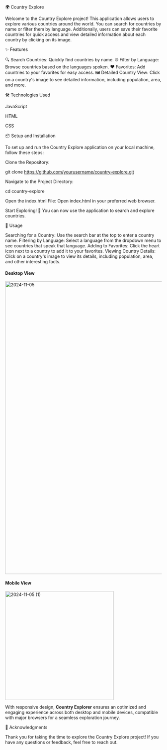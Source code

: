 🌍 Country Explore

Welcome to the Country Explore project! This application allows users to explore various countries around the world. You can search for countries by name or filter them by language. Additionally, users can save their favorite countries for quick access and view detailed information about each country by clicking on its image.

 
✨ Features

🔍 Search Countries: Quickly find countries by name.
🌐 Filter by Language: Browse countries based on the languages spoken.
❤️ Favorites: Add countries to your favorites for easy access.
🖼️ Detailed Country View: Click on a country's image to see detailed information, including population, area, and more.


🛠️ Technologies Used

JavaScript

HTML

CSS


📦 Setup and Installation

To set up and run the Country Explore application on your local machine, follow these steps:


Clone the Repository:

git clone https://github.com/yourusername/country-explore.git

Navigate to the Project Directory:

cd country-explore

Open the index.html File: Open index.html in your preferred web browser.

Start Exploring! 🚀 You can now use the application to search and explore countries.


📖 Usage

Searching for a Country: Use the search bar at the top to enter a country name.
Filtering by Language: Select a language from the dropdown menu to see countries that speak that language.
Adding to Favorites: Click the heart icon next to a country to add it to your favorites.
Viewing Country Details: Click on a country's image to view its details, including population, area, and other interesting facts.


#### Desktop View

<img width="939" alt="2024-11-05" src="https://github.com/user-attachments/assets/9b426249-bac4-434b-a2b9-99f2c950f1a5">


#### Mobile View


<img width="349" alt="2024-11-05 (1)" src="https://github.com/user-attachments/assets/4bc292b4-2a09-4c32-8e8e-d644c57b220f">

With responsive design, **Country Explorer** ensures an optimized and engaging experience across both desktop and mobile devices, compatible with major browsers for a seamless exploration journey.


🙏 Acknowledgments

Thank you for taking the time to explore the Country Explore project! If you have any questions or feedback, feel free to reach out.
